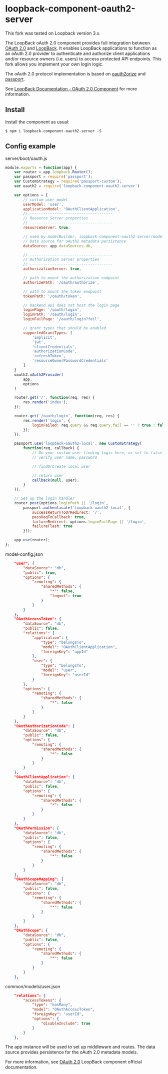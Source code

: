 # loopback-component-oauth2-server

This fork was tested on Loopback version 3.x.

The LoopBack oAuth 2.0 component provides full integration between [OAuth 2.0](http://tools.ietf.org/html/rfc6749)
and [LoopBack](http://loopback.io). It enables LoopBack applications to function
as an oAuth 2.0 provider to authenticate and authorize client applications and/or
resource owners (i.e. users) to access protected API endpoints. This fork allows 
you implement your own login logic.

The oAuth 2.0 protocol implementation is based on [oauth2orize](https://github.com/jaredhanson/oauth2orize)
and [passport](http://passportjs.org/). 

See [LoopBack Documentation - OAuth 2.0 Component](http://loopback.io/doc/en/lb3/OAuth-2.0.html) for more information.

## Install

Install the component as usual:

```
$ npm i loopback-component-oauth2-server -S
```

## Config example

server/boot/oauth.js

```js
module.exports = function(app) {
    var router = app.loopback.Router();
    var passport = require('passport');
    var CustomStrategy = require('passport-custom');
    var oauth2 = require('loopback-component-oauth2-server')

    var options = {
        // custom user model
        userModel: 'user',
        applicationModel: 'OAuthClientApplication',
        // -------------------------------------
        // Resource Server properties
        // -------------------------------------
        resourceServer: true,

        // used by modelBuilder, loopback-component-oauth2-server/models/index.js
        // Data source for oAuth2 metadata persistence
        dataSource: app.dataSources.db,

        // -------------------------------------
        // Authorization Server properties
        // -------------------------------------
        authorizationServer: true,

        // path to mount the authorization endpoint
        authorizePath: '/oauth/authorize',

        // path to mount the token endpoint
        tokenPath: '/oauth/token',

        // backend api does not host the login page
        loginPage: '/oauth/login',
        loginPath: '/oauth/login',
        loginFailPage: '/oauth/login?fail',

        // grant types that should be enabled
        supportedGrantTypes: [
            'implicit',
            'jwt',
            'clientCredentials',
            'authorizationCode',
            'refreshToken',
            'resourceOwnerPasswordCredentials'
        ]
    }
    oauth2.oAuth2Provider(
        app,
        options
    )

    router.get('/', function(req, res) {
        res.render('index');
    });

    router.get('/oauth/login', function(req, res) {
        res.render('login', {
            loginFailed: req.query && req.query.fail == '' ? true : false
        });
    });

    passport.use('loopback-oauth2-local', new CustomStrategy(
        function(req, callback) {
            // Do your custom user finding logic here, or set to false based on req object
            // verify user name, password 

            // findOrCreate local user 

            // return user
            callback(null, user);
        }
    ));

    // Set up the login handler
    router.post(options.loginPath || '/login',
        passport.authenticate('loopback-oauth2-local', {
            successReturnToOrRedirect: '/',
            passReqToCallback: true,
            failureRedirect: options.loginFailPage || '/login',
            failureFlash: true
        }));    

    app.use(router);
};
```

model-config.json
```JSON
    "user": {
        "dataSource": "db",
        "public": true,
        "options": {
            "remoting": {
                "sharedMethods": {
                    "*": false,
                    "logout": true
                }
            }
        }
    },
    "OAuthAccessToken": {
        "dataSource": "db",
        "public": false,
        "relations": {
            "application": {
                "type": "belongsTo",
                "model": "OAuthClientApplication",
                "foreignKey": "appId"
            },
            "user": {
                "type": "belongsTo",
                "model": "user",
                "foreignKey": "userId"
            }
        },
        "options": {
            "remoting": {
                "sharedMethods": {
                    "*": false
                }
            }
        }
    },
    "OAuthAuthorizationCode": {
        "dataSource": "db",
        "public": false,
        "options": {
            "remoting": {
                "sharedMethods": {
                    "*": false
                }
            }
        }
    },
    "OAuthClientApplication": {
        "dataSource": "db",
        "public": false,
        "options": {
            "remoting": {
                "sharedMethods": {
                    "*": false
                }
            }
        }
    },
    "OAuthPermission": {
        "dataSource": "db",
        "public": false,
        "options": {
            "remoting": {
                "sharedMethods": {
                    "*": false
                }
            }
        }
    },
    "OAuthScopeMapping": {
        "dataSource": "db",
        "public": false,
        "options": {
            "remoting": {
                "sharedMethods": {
                    "*": false
                }
            }
        }
    },
    "OAuthScope": {
        "dataSource": "db",
        "public": false,
        "options": {
            "remoting": {
                "sharedMethods": {
                    "*": false
                }
            }
        }
    },
```

common/models/user.json
```JSON
    "relations": {
        "accessTokens": {
            "type": "hasMany",
            "model": "OAuthAccessToken",
            "foreignKey": "userId",
            "options": {
                "disableInclude": true
            }
        }
    },
```
The app instance will be used to set up middleware and routes. The data source
provides persistence for the oAuth 2.0 metadata models.

For more information, see [OAuth 2.0](http://loopback.io/doc/en/lb3/OAuth-2.0.html) LoopBack component official documentation.
